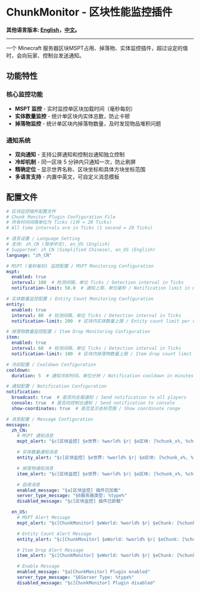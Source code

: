# ChunkMonitor - 区块性能监控插件

**其他语言版本: [English](README.md)，[中文](README_zh.md)。**

----------------------------------------------------------------------------------------------------------

一个 Minecraft 服务器区块MSPT占用、掉落物、实体监控插件，超过设定的值时，会向玩家、控制台发送通知。

## 功能特性

### 核心监控功能

- **MSPT 监控** - 实时监控单区块加载时间（毫秒每刻）
- **实体数量监控** - 统计单区块内实体总数，防止卡顿
- **掉落物监控** - 统计单区块内掉落物数量，及时发现物品堆积问题

### 通知系统

- **双向通知** - 支持公屏通知和控制台通知独立控制
- **冷却机制** - 同一区块 5 分钟内只通知一次，防止刷屏
- **精确定位** - 显示世界名称、区块坐标和具体方块坐标范围
- **多语言支持** - 内置中英文，可自定义消息模板

## 配置文件


```yaml
# 区块监控插件配置文件
# Chunk Monitor Plugin Configuration File
# 所有时间间隔单位为 Ticks (1秒 = 20 Ticks)
# All time intervals are in Ticks (1 second = 20 Ticks)

# 语言设置 / Language Setting
# 支持: zh_CN (简体中文), en_US (English)
# Supported: zh_CN (Simplified Chinese), en_US (English)
language: "zh_CN"

# MSPT (毫秒每刻) 监控配置 / MSPT Monitoring Configuration
mspt:
  enabled: true
  interval: 100  # 检测间隔，单位 Ticks / Detection interval in Ticks
  notification-limit: 50.0  # 通知上限，单位毫秒 / Notification limit in milliseconds

# 实体数量监控配置 / Entity Count Monitoring Configuration
entity:
  enabled: true
  interval: 80  # 检测间隔，单位 Ticks / Detection interval in Ticks
  notification-limit: 200  # 区块内实体数量上限 / Entity count limit per chunk

# 掉落物数量监控配置 / Item Drop Monitoring Configuration
item:
  enabled: true
  interval: 60  # 检测间隔，单位 Ticks / Detection interval in Ticks
  notification-limit: 100  # 区块内掉落物数量上限 / Item drop count limit per chunk

# 冷却配置 / Cooldown Configuration
cooldown:
  duration: 5  # 通知冷却时间，单位分钟 / Notification cooldown in minutes

# 通知配置 / Notification Configuration
notification:
  broadcast: true  # 是否向全服通知 / Send notification to all players
  console: true  # 是否向控制台通知 / Send notification to console
  show-coordinates: true  # 是否显示坐标范围 / Show coordinate range

# 消息配置 / Message Configuration
messages:
  zh_CN:
    # MSPT 通知消息
    mspt_alert: "§c[区块监控] §e世界: %world% §r| §e区块: [%chunk_x%, %chunk_z%] §r| §e坐标范围: X [%coord_min_x% ~ %coord_max_x%] Z [%coord_min_z% ~ %coord_max_z%] §r| §cMSPT: %value% ms §r(上限: %limit% ms)"

    # 实体数量通知消息
    entity_alert: "§c[区块监控] §e世界: %world% §r| §e区块: [%chunk_x%, %chunk_z%] §r| §e坐标范围: X [%coord_min_x% ~ %coord_max_x%] Z [%coord_min_z% ~ %coord_max_z%] §r| §c实体数量: %value% §r(上限: %limit%)"

    # 掉落物通知消息
    item_alert: "§c[区块监控] §e世界: %world% §r| §e区块: [%chunk_x%, %chunk_z%] §r| §e坐标范围: X [%coord_min_x% ~ %coord_max_x%] Z [%coord_min_z% ~ %coord_max_z%] §r| §c掉落物: %value% §r(上限: %limit%)"

    # 启用消息
    enabled_message: "§a[区块监控] 插件已加载"
    server_type_message: "§6服务器类型: %type%"
    disabled_message: "§c[区块监控] 插件已卸载"

  en_US:
    # MSPT Alert Message
    mspt_alert: "§c[ChunkMonitor] §eWorld: %world% §r| §eChunk: [%chunk_x%, %chunk_z%] §r| §eCoordinates: X [%coord_min_x% ~ %coord_max_x%] Z [%coord_min_z% ~ %coord_max_z%] §r| §cMSPT: %value% ms §r(Limit: %limit% ms)"

    # Entity Count Alert Message
    entity_alert: "§c[ChunkMonitor] §eWorld: %world% §r| §eChunk: [%chunk_x%, %chunk_z%] §r| §eCoordinates: X [%coord_min_x% ~ %coord_max_x%] Z [%coord_min_z% ~ %coord_max_z%] §r| §cEntity Count: %value% §r(Limit: %limit%)"

    # Item Drop Alert Message
    item_alert: "§c[ChunkMonitor] §eWorld: %world% §r| §eChunk: [%chunk_x%, %chunk_z%] §r| §eCoordinates: X [%coord_min_x% ~ %coord_max_x%] Z [%coord_min_z% ~ %coord_max_z%] §r| §cItem Drops: %value% §r(Limit: %limit%)"

    # Enable Message
    enabled_message: "§a[ChunkMonitor] Plugin enabled"
    server_type_message: "§6Server Type: %type%"
    disabled_message: "§c[ChunkMonitor] Plugin disabled"
```
